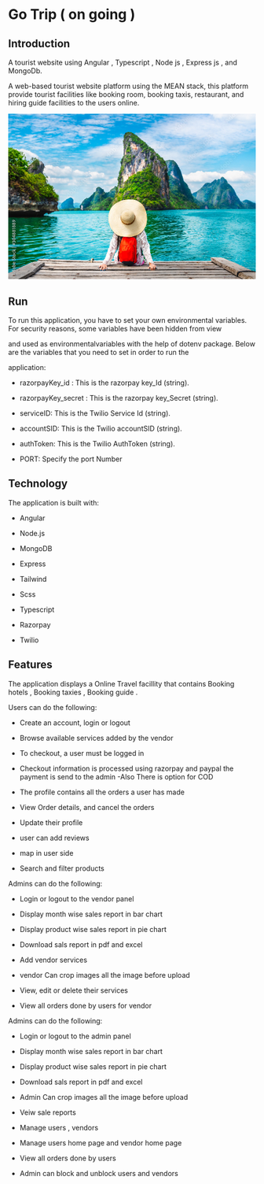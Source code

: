 # Go Trip ( on going )



## Introduction
 
 A tourist website using Angular , Typescript , Node js , Express js , and MongoDb.
 
 A web-based tourist website platform using the MEAN stack, this platform provide tourist facilities like booking room,
 booking taxis, restaurant, and hiring guide facilities to the users online.



![This is an image](/fronend/project/images/AdobeStock_304881889_Preview.jpeg)





## Run


To run this application, you have to set your own environmental variables. For security reasons, some variables have been hidden from view 

and used as environmentalvariables with the help of dotenv package. Below are the variables that you need to set in order to run the

application:

 - razorpayKey_id : This is the razorpay key_Id (string).

 - razorpayKey_secret : This is the razorpay key_Secret (string).

 - serviceID: This is the Twilio Service Id (string).

 - accountSID: This is the Twilio accountSID (string).

 - authToken: This is the Twilio AuthToken (string).

 - PORT: Specify the port Number




## Technology


 The application is built with:
 
 - Angular

 - Node.js

 - MongoDB

 - Express

 - Tailwind
 
 - Scss
 
 - Typescript

 - Razorpay

 - Twilio
 
 

## Features


The application displays a Online Travel facillity that contains Booking hotels , Booking taxies , Booking guide .


Users can do the following:


 - Create an account, login or logout

 - Browse available services added by the vendor

 - To checkout, a user must be logged in

 - Checkout information is processed using razorpay and paypal the payment is send to the admin -Also There is option for COD

 - The profile contains all the orders a user has made

 - View Order details, and cancel the orders

 - Update their profile
 
 - user can add reviews
 
 - map in user side

 - Search and filter products



Admins can do the following:

 - Login or logout to the vendor panel
 
 - Display month wise sales report in bar chart

 - Display product wise sales report in pie chart

 - Download sals report in pdf and excel

 - Add vendor services
 
 - vendor Can crop images all the image before upload

 - View, edit or delete their services
 
 - View all orders done by users for vendor


Admins can do the following:



 - Login or logout to the admin panel

 - Display month wise sales report in bar chart

 - Display product wise sales report in pie chart

 - Download sals report in pdf and excel

 - Admin Can crop images all the image before upload

 - Veiw sale reports

 - Manage users , vendors
 
  - Manage users home page and vendor home page

 - View all orders done by users
 
 - Admin can block and unblock users and vendors





